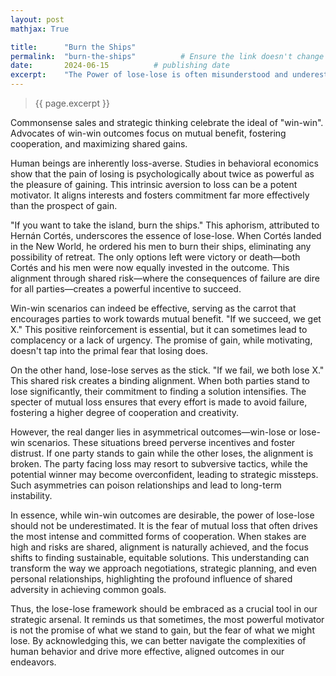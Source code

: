 ```yaml
---
layout: post
mathjax: True

title:      "Burn the Ships"
permalink:  "burn-the-ships"          # Ensure the link doesn't change
date:       2024-06-15          # publishing date
excerpt:    "The Power of lose-lose is often misunderstood and underestimated is at least as important and may be even more powerful than win-win. Lose-lose bring a critical motivator of human behavior into play: loss aversion."
---
```


> {{ page.excerpt }}
<!-- SHOULD BE IN THE TOP OF EACH POST-->
<!-- TODO: put this into the headder -->

Commonsense sales and strategic thinking celebrate the ideal of "win-win". Advocates of win-win outcomes focus on mutual benefit, fostering cooperation, and maximizing shared gains. 

Human beings are inherently loss-averse. Studies in behavioral economics show that the pain of losing is psychologically about twice as powerful as the pleasure of gaining. This intrinsic aversion to loss can be a potent motivator. It aligns interests and fosters commitment far more effectively than the prospect of gain.

"If you want to take the island, burn the ships." This aphorism, attributed to Hernán Cortés, underscores the essence of lose-lose. When Cortés landed in the New World, he ordered his men to burn their ships, eliminating any possibility of retreat. The only options left were victory or death—both Cortés and his men were now equally invested in the outcome. This alignment through shared risk—where the consequences of failure are dire for all parties—creates a powerful incentive to succeed.

Win-win scenarios can indeed be effective, serving as the carrot that encourages parties to work towards mutual benefit. "If we succeed, we get X." This positive reinforcement is essential, but it can sometimes lead to complacency or a lack of urgency. The promise of gain, while motivating, doesn't tap into the primal fear that losing does.

On the other hand, lose-lose serves as the stick. "If we fail, we both lose X." This shared risk creates a binding alignment. When both parties stand to lose significantly, their commitment to finding a solution intensifies. The specter of mutual loss ensures that every effort is made to avoid failure, fostering a higher degree of cooperation and creativity.

However, the real danger lies in asymmetrical outcomes—win-lose or lose-win scenarios. These situations breed perverse incentives and foster distrust. If one party stands to gain while the other loses, the alignment is broken. The party facing loss may resort to subversive tactics, while the potential winner may become overconfident, leading to strategic missteps. Such asymmetries can poison relationships and lead to long-term instability.

In essence, while win-win outcomes are desirable, the power of lose-lose should not be underestimated. It is the fear of mutual loss that often drives the most intense and committed forms of cooperation. When stakes are high and risks are shared, alignment is naturally achieved, and the focus shifts to finding sustainable, equitable solutions. This understanding can transform the way we approach negotiations, strategic planning, and even personal relationships, highlighting the profound influence of shared adversity in achieving common goals.

Thus, the lose-lose framework should be embraced as a crucial tool in our strategic arsenal. It reminds us that sometimes, the most powerful motivator is not the promise of what we stand to gain, but the fear of what we might lose. By acknowledging this, we can better navigate the complexities of human behavior and drive more effective, aligned outcomes in our endeavors.